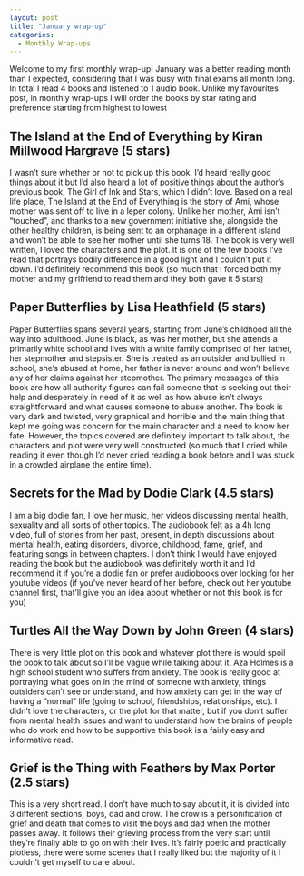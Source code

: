 ```yaml
---
layout: post
title: "January wrap-up"
categories:
  - Monthly Wrap-ups 
---
```


Welcome to my first monthly wrap-up! January was a better reading month than I expected, considering that I was busy with final exams all month long. In total I read 4 books and listened to 1 audio book. Unlike my favourites post, in monthly wrap-ups I will order the books by star rating and preference starting from highest to lowest

## The Island at the End of Everything by Kiran Millwood Hargrave (5 stars)

I wasn’t sure whether or not to pick up this book. I’d heard really good things about it but I’d also heard a lot of positive things about the author’s previous book, The Girl of Ink and Stars, which I didn’t love. Based on a real life place, The Island at the End of Everything is the story of Ami, whose mother was sent off to live in a leper colony. Unlike her mother, Ami isn’t “touched”, and thanks to a new government initiative she, alongside the other healthy children, is being sent to an orphanage in a different island and won’t be able to see her mother until she turns 18. The book is very well written, I loved the characters and the plot. It is one of the few books I’ve read that portrays bodily difference in a good light and I couldn’t put it down. I’d definitely recommend this book (so much that I forced both my mother and my girlfriend to read them and they both gave it 5 stars) 

## Paper Butterflies by Lisa Heathfield (5 stars) 

Paper Butterflies spans several years, starting from June’s childhood all the way into adulthood. June is black, as was her mother, but she attends a primarily white school and lives with a white family comprised of her father, her stepmother and stepsister. She is treated as an outsider and bullied in school, she’s abused at home, her father is never around and won’t believe any of her claims against her stepmother. The primary messages of this book are how all authority figures can fail someone that is seeking out their help and desperately in need of it as well as how abuse isn’t always straightforward and what causes someone to abuse another. The book is very dark and twisted, very graphical and horrible and the main thing that kept me going was concern for the main character and a need to know her fate. However, the topics covered are definitely important to talk about, the characters and plot were very well constructed (so much that I cried while reading it even though I’d never cried reading a book before and I was stuck in a crowded airplane the entire time). 

## Secrets for the Mad by Dodie Clark (4.5 stars) 

I am a big dodie fan, I love her music, her videos discussing mental health, sexuality and all sorts of other topics. The audiobook felt as a 4h long video, full of stories from her past, present, in depth discussions about mental health, eating disorders, divorce, childhood, fame, grief, and featuring songs in between chapters. I don’t think I would have enjoyed reading the book but the audiobook was definitely worth it and I’d recommend it if you’re a dodie fan or prefer audiobooks over looking for her youtube videos (if you’ve never heard of her before, check out her youtube channel first, that’ll give you an idea about whether or not this book is for you) 

## Turtles All the Way Down by John Green (4 stars)

There is very little plot on this book and whatever plot there is would spoil the book to talk about so I’ll be vague while talking about it. Aza Holmes is a high school student who suffers from anxiety. The book is really good at portraying what goes on in the mind of someone with anxiety, things outsiders can’t see or understand, and how anxiety can get in the way of having a “normal” life (going to school, friendships, relationships, etc). I didn’t love the characters, or the plot for that matter, but if you don’t suffer from mental health issues and want to understand how the brains of people who do work and how to be supportive this book is a fairly easy and informative read. 

## Grief is the Thing with Feathers by Max Porter (2.5 stars)

This is a very short read. I don’t have much to say about it, it is divided into 3 different sections, boys, dad and crow. The crow is a personification of grief and death that comes to visit the boys and dad when the mother passes away. It follows their grieving process from the very start until they’re finally able to go on with their lives. It’s fairly poetic and practically plotless, there were some scenes that I really liked but the majority of it I couldn’t get myself to care about. 
